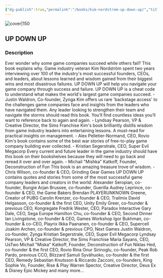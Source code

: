 ```yaml
---
{"dg-publish":true,"permalink":"/books/kim-nordstrom-up-down-up/","title":"\"UP DOWN UP\"","tags":["video-games","business","non-fiction"]}
---
```




![cover|150](http://books.google.com/books/content?id=xo8FEQAAQBAJ&printsec=frontcover&img=1&zoom=1&edge=curl&source=gbs_api)

## UP DOWN UP

### Description

Ever wonder why some game companies succeed while others fail? This book explains why. Game industry veteran Kim Nordström spent two years interviewing over 100 of the industry's most successful founders, CEOs, and leaders, about lessons learned and wisdom gained from their biggest wins and most disastrous failures. UP DOWN UP will help you navigate your game company through success and failure. UP DOWN UP is a cheat code to understand what makes the world's largest game companies succeed. - Justin Waldron, Co-founder, Zynga Kim offers us rare 'backstage access' to the challenges game companies face and insights from the leaders who have navigated them. Any leader looking to strengthen their team and navigate the storms should read this book. You’ll find countless ideas you’ll want to reference back to again and again. - Lyndsay Pearson, VP & Creative Director, the Sims Franchise Kim's book brilliantly distills wisdom from game industry leaders into entertaining lessons. A must-read for practical insights on management. - Alex Pelletier-Normand, CEO, Rovio Kim's book contains some of the best war stories of free-to-play game company building ever collected. - Kristian Segerstrale, CEO, Super Evil Megacorp Every current and future leader in the game industry should have this book on their bookshelves because they will need to go back and reread it over and over again. - Michail "Mishka" Katkoff, Founder, Deconstruction of Fun This book is an amazing treasure trove of wisdom. - Chris Wilson, co-founder & CEO, Grinding Gear Games UP DOWN UP contains quotes and stories from some of the most successful game company leaders and creators in the world: Alexander Seropian, co-founder, Bungie Arjan Brussee, co-founder, Guerilla Audrey Leprince, co-founder & CEO, the Game Bakers Brendan PLAYERUNKNOWN Greene, Creator of PUBG Carolin Krenzer, co-founder & CEO, Trailmix David Helgasson, co-founder & the first CEO, Unity Emily Greer, co-founder & previous CEO, Kongregate Fredrik Wester, CEO, Paradox Interactive Gary Dale, CEO, Sega Europe Hamilton Chu, co-founder & CEO, Second Dinner Ian Livingstone, co-founder & CEO, Games Workshop Igor Bukhman, co-founder & co-CEO, Playrix Ilkka Paananen, co-founder & CEO, Supercell Joakim Archen, co-founder & previous CPO, Next Games Justin Waldron, co-founder, Zynga Kristian Segerstrale, CEO, Super Evil Megacorp Lyndsay Pearson, VP & Creative Director, the Sims Franchise María Sayans, CEO, UsTwo Michail "Miska" Katkoff, Founder, Deconstruction of Fun Niklas Hed, co-founder & the first CEO, Rovio Rina Onur Sirinoglu, co-founder, Peak Rob Pardo, previous CCO, Blizzard Samuli Syvähuoko, co-founder & the first CEO, Remedy Sebastian Knutsson & Riccardo Zacconi, co-founders, King Sophie Vo, Founder, Rise & Play Warren Spector, Creative Director, Deus Ex & Disney Epic Mickey and many more...
```